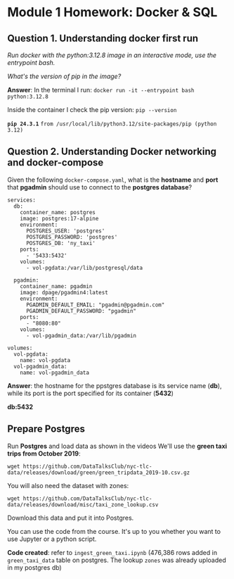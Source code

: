 # **Module 1 Homework: Docker & SQL**

## **Question 1. Understanding docker first run**

*Run docker with the python:3.12.8 image in an interactive mode, use the entrypoint bash.* 

*What's the version of pip in the image?*

**Answer**:
In the terminal I run:
`docker run -it --entrypoint bash python:3.12.8`

Inside the container I check the pip version: `pip --version`

**`pip 24.3.1`** `from /usr/local/lib/python3.12/site-packages/pip (python 3.12)`

## **Question 2. Understanding Docker networking and docker-compose**

Given the following `docker-compose.yaml`, what is the **hostname** and **port** that **pgadmin** should use to connect to the **postgres database**?

```
services:
  db:
    container_name: postgres
    image: postgres:17-alpine
    environment:
      POSTGRES_USER: 'postgres'
      POSTGRES_PASSWORD: 'postgres'
      POSTGRES_DB: 'ny_taxi'
    ports:
      - '5433:5432'
    volumes:
      - vol-pgdata:/var/lib/postgresql/data

  pgadmin:
    container_name: pgadmin
    image: dpage/pgadmin4:latest
    environment:
      PGADMIN_DEFAULT_EMAIL: "pgadmin@pgadmin.com"
      PGADMIN_DEFAULT_PASSWORD: "pgadmin"
    ports:
      - "8080:80"
    volumes:
      - vol-pgadmin_data:/var/lib/pgadmin  

volumes:
  vol-pgdata:
    name: vol-pgdata
  vol-pgadmin_data:
    name: vol-pgadmin_data
```

**Answer**: the hostname for the ppstgres database is its service name (**db**), while its port is the port specified for its container (**5432**)

**db:5432**


## Prepare Postgres

Run **Postgres** and load data as shown in the videos We'll use the **green taxi trips from October 2019**:

`wget https://github.com/DataTalksClub/nyc-tlc-data/releases/download/green/green_tripdata_2019-10.csv.gz`

You will also need the dataset with zones:

`wget https://github.com/DataTalksClub/nyc-tlc-data/releases/download/misc/taxi_zone_lookup.csv`

Download this data and put it into Postgres.

You can use the code from the course. It's up to you whether you want to use Jupyter or a python script.

**Code created**: refer to `ingest_green_taxi.ipynb` (476,386 rows added in `green_taxi_data` table on postgres. The lookup `zones` was already uploaded in my postgres db)

```

```